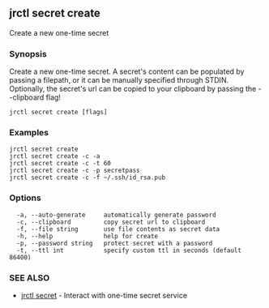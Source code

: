 ## jrctl secret create

Create a new one-time secret

### Synopsis

Create a new one-time secret. A secret's content can be populated by passing a
filepath, or it can be manually specified through STDIN. Optionally, the
secret's url can be copied to your clipboard by passing the --clipboard flag!

```
jrctl secret create [flags]
```

### Examples

```
jrctl secret create
jrctl secret create -c -a
jrctl secret create -c -t 60
jrctl secret create -c -p secretpass
jrctl secret create -c -f ~/.ssh/id_rsa.pub
```

### Options

```
  -a, --auto-generate     automatically generate password
  -c, --clipboard         copy secret url to clipboard
  -f, --file string       use file contents as secret data
  -h, --help              help for create
  -p, --password string   protect secret with a password
  -t, --ttl int           specify custom ttl in seconds (default 86400)
```

### SEE ALSO

* [jrctl secret](jrctl_secret.md)	 - Interact with one-time secret service

